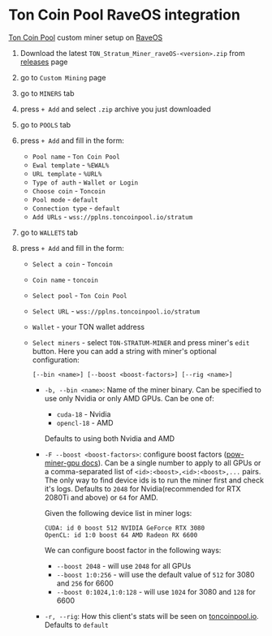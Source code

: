 # Ton Coin Pool RaveOS integration

[Ton Coin Pool](https://toncoinpool.io) custom miner setup on [RaveOS](https://raveos.com)

1.  Download the latest `TON_Stratum_Miner_raveOS-<version>.zip` from
    [releases](https://github.com/toncoinpool/stratum-miner/releases) page
2.  go to `Custom Mining` page
3.  go to `MINERS` tab
4.  press `+ Add` and select `.zip` archive you just downloaded
5.  go to `POOLS` tab
6.  press `+ Add` and fill in the form:

    -   `Pool name` - `Ton Coin Pool`
    -   `Ewal template` - `%EWAL%`
    -   `URL template` - `%URL%`
    -   `Type of auth` - `Wallet or Login`
    -   `Choose coin` - `Toncoin`
    -   `Pool mode` - `default`
    -   `Connection type` - `default`
    -   `Add URLs` - `wss://pplns.toncoinpool.io/stratum`

7.  go to `WALLETS` tab
8.  press `+ Add` and fill in the form:

    -   `Select a coin` - `Toncoin`
    -   `Coin name` - `toncoin`
    -   `Select pool` - `Ton Coin Pool`
    -   `Select URL` - `wss://pplns.toncoinpool.io/stratum`
    -   `Wallet` - your TON wallet address
    -   `Select miners` - select `TON-STRATUM-MINER` and press miner's `edit` button. Here you can add a string with
        miner's optional configuration:

        ```
        [--bin <name>] [--boost <boost-factors>] [--rig <name>]
        ```

        -   `-b, --bin <name>`: Name of the miner binary. Can be specified to use only Nvidia or only AMD GPUs. Can be
            one of:

            -   `cuda-18` - Nvidia
            -   `opencl-18` - AMD

            Defaults to using both Nvidia and AMD

        -   `-F --boost <boost-factors>`: configure boost factors
            ([pow-miner-gpu docs](https://github.com/tontechio/pow-miner-gpu/blob/main/crypto/util/pow-miner-howto.md)).
            Can be a single number to apply to all GPUs or a comma-separated list of `<id>:<boost>,<id>:<boost>,...`
            pairs. The only way to find device ids is to run the miner first and check it's logs. Defaults to `2048` for
            Nvidia(recommended for RTX 2080Ti and above) or `64` for AMD.

            Given the following device list in miner logs:

            ```
            CUDA: id 0 boost 512 NVIDIA GeForce RTX 3080
            OpenCL: id 1:0 boost 64 AMD Radeon RX 6600
            ```

            We can configure boost factor in the following ways:

            -   `--boost 2048` - will use `2048` for all GPUs
            -   `--boost 1:0:256` - will use the default value of `512` for 3080 and `256` for 6600
            -   `--boost 0:1024,1:0:128` - will use `1024` for 3080 and `128` for 6600

        -   `-r, --rig`: How this client's stats will be seen on [toncoinpool.io](https://toncoinpool.io).
            Defaults to `default`

